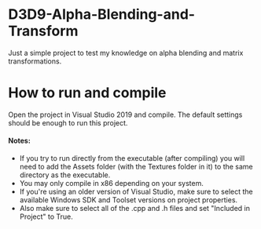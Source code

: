 # D3D9-Alpha-Blending-and-Transform
Just a simple project to test my knowledge on alpha blending and matrix transformations.

# How to run and compile
Open the project in Visual Studio 2019 and compile. The default settings should be enough to run this project.

#### Notes:
- If you try to run directly from the executable (after compiling) you will need to add the Assets folder (with the Textures folder in it) to the same directory as the executable.
- You may only compile in x86 depending on your system.
- If you're using an older version of Visual Studio, make sure to select the available Windows SDK and Toolset versions on project properties.
- Also make sure to select all of the .cpp and .h files and set "Included in Project" to True.
